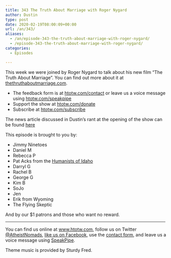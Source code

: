 ```yaml
---
title: 343 The Truth About Marriage with Roger Nygard
author: Dustin
type: post
date: 2020-02-19T08:00:09+00:00
url: /an/343/
aliases:
  - /an/episode-343-the-truth-about-marriage-with-roger-nygard/
  - /episode-343-the-truth-about-marriage-with-roger-nygard/
categories:
  - Episodes

---
```

<div id="buzzsprout-player-10552766"></div><script src="https://www.buzzsprout.com/1983601/10552766-343-the-truth-about-marriage-with-roger-nygard.js?container_id=buzzsprout-player-10552766&player=small" type="text/javascript" charset="utf-8"></script>

This week we were joined by Roger Nygard to talk about his new film “The Truth About Marriage”. You can find out more about it at [thethruthaboutmarriage.com][1].

<!--more-->

  * The feedback form is at [htotw.com/contact](https://htotw.com/contact) or leave us a voice message using <a href="https://htotw.com/speakpipe" target="_blank" rel="noopener noreferrer">htotw.com/speakpipe</a>
  * Support the show at <a href="https://htotw.com/donate" target="_blank" rel="noopener noreferrer">htotw.com/donate</a>
  * Subscribe at <a href="https://htotw.com/subscribe" target="_blank" rel="noopener noreferrer">htotw.com/subscribe</a>

The news article discussed in Dustin’s rant at the opening of the show can be found [here][2]

This episode is brought to you by:

  * Jimmy Ninetoes
  * Daniel M
  * Rebecca P
  * Pat Acks from the <a href="https://www.humanistsofidaho.org" target="_blank" rel="noopener noreferrer">Humanists of Idaho</a>
  * Darryl G
  * Rachel B
  * George G
  * Kim B
  * SoJo
  * Jen
  * Erik from Wyoming
  * The Flying Skeptic

And by our $1 patrons and those who want no reward.

<hr width="500" />

You can find us online at <a href="https://www.htotw.com/" target="_blank" rel="noopener noreferrer">www.htotw.com</a>, follow us on Twitter <a href="https://twitter.com/AtheistNomads" target="_blank" rel="noopener noreferrer">@AtheistNomads</a>, <a href="https://htotw.com/facebook" target="_blank" rel="noopener noreferrer">like us on Facebook</a>, use the [contact form](https://htotw.com/contact), and leave us a voice message using <a href="https://htotw.com/speakpipe" target="_blank" rel="noopener noreferrer">SpeakPipe</a>.

Theme music is provided by Sturdy Fred.

 [1]: https://thetruthaboutmarriage.com
 [2]: https://www.wcvb.com/article/self-styled-california-refugees-moving-to-idaho-to-avoid-vaccinating-their-kids/30897667